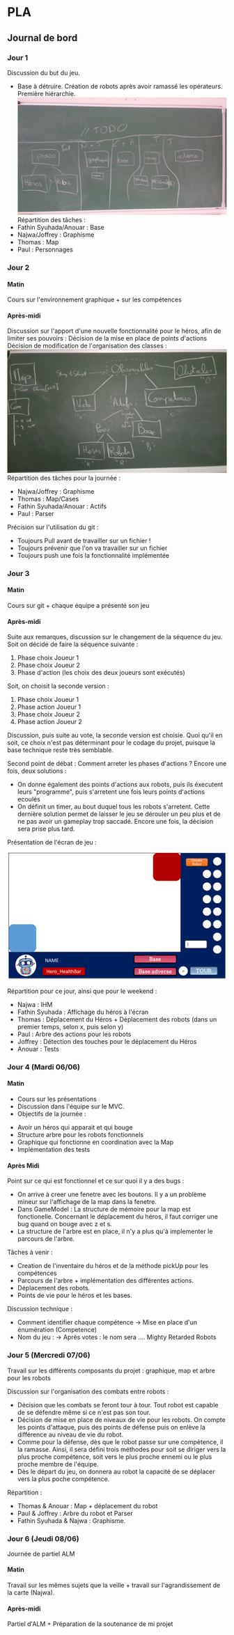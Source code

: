# PLA
## Journal de bord

### Jour 1

Discussion du but du jeu.<return>
  * Base à détruire. Création de robots après avoir ramassé les opérateurs.<return>
Première hiérarchie.
![Architecture version 1](/md/archiv1.jpg)<return>
Répartition des tâches :
* Fathin Syuhada/Anouar : Base
* Najwa/Joffrey : Graphisme
* Thomas : Map
* Paul : Personnages

### Jour 2

#### Matin

Cours sur l'environnement graphique + sur les compétences

#### Après-midi

Discussion sur l'apport d'une nouvelle fonctionnalité pour le héros, afin de limiter ses pouvoirs : Décision de la mise en place de points d'actions <return>
Décision de modification de l'organisation des classes : <return>
![Architecture version 2](/md/archiv2.jpg)<return>
Répartition des tâches pour la journée :
* Najwa/Joffrey : Graphisme
* Thomas : Map/Cases
* Fathin Syuhada/Anouar : Actifs
* Paul : Parser

Précision sur l'utilisation du git : <return>
* Toujours Pull avant de travailler sur un fichier ! <return>
* Toujours prévenir que l'on va travailler sur un fichier <return>
* Toujours push une fois la fonctionnalité implémentée <return>

### Jour 3

#### Matin

Cours sur git + chaque équipe a présenté son jeu

#### Après-midi

Suite aux remarques, discussion sur le changement de la séquence du jeu. Soit on décide de faire la séquence suivante :
1. Phase choix Joueur 1
2. Phase choix Joueur 2
3. Phase d'action (les choix des deux joueurs sont exécutés)

Soit, on choisit la seconde version :

1. Phase choix Joueur 1
2. Phase action Joueur 1
3. Phase choix Joueur 2
4. Phase action Joueur 2

Discussion, puis suite au vote, la seconde version est choisie. Quoi qu'il en soit, ce choix n'est pas déterminant pour le codage du projet, puisque la base technique reste très semblable.

Second point de débat : Comment arreter les phases d'actions ? Encore une fois, deux solutions : <return>
* On donne également des points d'actions aux robots, puis ils éxecutent leurs "programme", puis s'arretent une fois leurs points d'actions ecoulés
* On définit un timer, au bout duquel tous les robots s'arretent. Cette dernière solution permet de laisser le jeu se dérouler un peu plus et de ne pas avoir un gameplay trop saccadé. Encore une fois, la décision sera prise plus tard.

Présentation de l'écran de jeu :

![Ecran de jeu ](/md/ecran.png)

Répartition pour ce jour, ainsi que pour le weekend : <return>
* Najwa : IHM
* Fathin Syuhada : Affichage du héros à l'écran
* Thomas : Déplacement du Héros + Déplacement des robots (dans un premier temps, selon x, puis selon y)
* Paul : Arbre des actions pour les robots
* Joffrey : Détection des touches pour le déplacement du Héros
* Anouar : Tests

### Jour 4 (Mardi 06/06)

#### Matin

- Cours sur les présentations
- Discussion dans l'équipe sur le MVC.
- Objectifs de la journée :
* Avoir un héros qui apparait et qui bouge
* Structure arbre pour les robots fonctionnels
* Graphique qui fonctionne en coordination avec la Map
* Implémentation des tests

#### Après Midi

Point sur ce qui est fonctionnel et ce sur quoi il y a des bugs :
* On arrive à creer une fenetre avec les boutons. Il y a un problème mineur sur l'affichage de la map dans la fenetre.
* Dans GameModel : La structure de mémoire pour la map est fonctionelle. Concernant le déplacement du héros, il faut corriger une bug quand on bouge avec z et s.
* La structure de l'arbre est en place, il n'y a plus qu'à implementer le parcours de l'arbre.

Tâches à venir :
* Creation de l'inventaire du héros et de la méthode pickUp pour les compétences
* Parcours de l'arbre + implémentation des différentes actions.
* Déplacement des robots.
* Points de vie pour le héros et les bases.

Discussion technique :
- Comment identifier chaque compétence
  -> Mise en place d'un énumération (Competence)
- Nom du jeu :
  -> Après votes : le nom sera .... Mighty Retarded Robots

### Jour 5 (Mercredi 07/06)

Travail sur les différents composants du projet : graphique, map et arbre pour les robots

Discussion sur l'organisation des combats entre robots :
* Décision que les combats se feront tour à tour. Tout robot est capable de se défendre même si ce n'est pas son tour.
* Décision de mise en place de niveaux de vie pour les robots. On compte les points d'attaque, puis des points de défense puis on enlève la différence au niveau de vie du robot.
* Comme pour la défense, dès que le robot passe sur une compètence, il la ramasse. Ainsi, il sera défini trois méthodes pour soit se diriger vers la plus proche compétence, soit  vers le plus proche ennemi ou le plus proche membre de l'équipe.
* Dès le départ du jeu, on donnera au robot la capacité de se déplacer vers la plus poche compétence.

Répartition :

* Thomas & Anouar : Map + déplacement du robot
* Paul & Joffrey : Arbre du robot et Parser
* Fathin Syuhada & Najwa : Graphisme.

### Jour 6 (Jeudi 08/06)

Journée de partiel ALM

#### Matin

Travail sur les mêmes sujets que la veille + travail sur l'agrandissement de la carte (Najwa).

#### Après-midi

Partiel d'ALM + Préparation de la soutenance de mi projet
